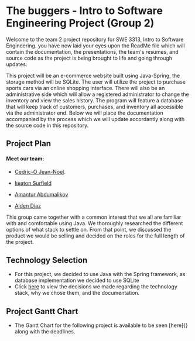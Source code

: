 # **The buggers - Intro to Software Engineering Project (Group 2)**

Welcome to the team 2 project repository for SWE 3313, Intro to Software Engineering. you have now laid your eyes upon the ReadMe file which will contain the documentation, the presentations, the team's resumes, and source code as the project is being brought to life and going through updates. 

This project will be an e-commerce website built using Java-Spring, the storage method will be SQLite.
The user will utilize the project to purchase sports cars via an online shopping interface. 
There will also be an administrative side which will allow a registered administrator to change the inventory and view the sales history.
The program will feature a database that will keep track of customers, purchases, and inventory all accessible via the administrator end.
Below we will place the documentation accompanied by the process which we will update accordantly along with the source code in this repository.


## **Project Plan**


#### Meet our team: 
 - [Cedric-O Jean-Noel](/Resumes/Cedric_resume.md).


 - [keaton Surfield](/Resumes/Keaton_Resume.md)


  - [Amantur Abdumalikov](/Resumes/Amantur'sResume.md)


 - [Aiden Diaz](/Aiden_resume.md)

   
This group came together with a common interest that we all are familiar with and comfortable using Java.
We thoroughly researched the different options of what stack to settle on. 
From that point, we discussed the product we would be selling and decided on the roles for the full length of the
project.


## **Technology Selection**


- For this project, we decided to use Java with the Spring framework, as database implementation we decided to use SQLite
- Click [here](/technologyRequirements.md) to view the decisions we made regarding the technology stack, why we chose them, and the documentation.

## **Project Gantt Chart**
- The Gantt Chart for the following project is available to be seen [here]{} along with the deadlines.


